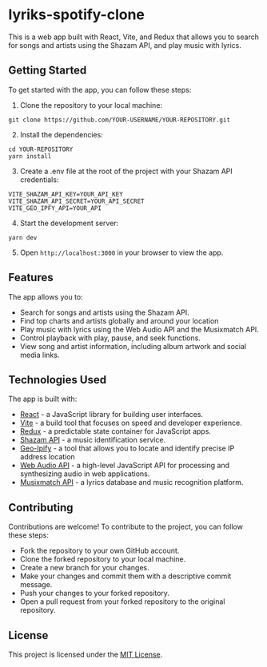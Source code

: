 # lyriks-spotify-clone

This is a web app built with React, Vite, and Redux that allows you to search for songs and artists using the Shazam API, and play music with lyrics.

## Getting Started

To get started with the app, you can follow these steps:

1. Clone the repository to your local machine:
```
git clone https://github.com/YOUR-USERNAME/YOUR-REPOSITORY.git
```
2. Install the dependencies:
```
cd YOUR-REPOSITORY
yarn install
```
3. Create a .env file at the root of the project with your Shazam API credentials:
```
VITE_SHAZAM_API_KEY=YOUR_API_KEY
VITE_SHAZAM_API_SECRET=YOUR_API_SECRET
VITE_GEO_IPFY_API=YOUR_API
```
4. Start the development server:
```
yarn dev
```
5. Open ```http://localhost:3000``` in your browser to view the app.

## Features
The app allows you to:

- Search for songs and artists using the Shazam API.
- Find top charts and artists globally and around your location
- Play music with lyrics using the Web Audio API and the Musixmatch API.
- Control playback with play, pause, and seek functions.
- View song and artist information, including album artwork and social media links.

## Technologies Used
The app is built with:

- [React](https://reactjs.org/) - a JavaScript library for building user interfaces.
- [Vite](https://vitejs.dev/) - a build tool that focuses on speed and developer experience.
- [Redux](https://redux.js.org/) - a predictable state container for JavaScript apps.
- [Shazam API](https://rapidapi.com/shazam/api/shazam/) - a music identification service.
- [Geo-Ipify](https://geo.ipify.org/) - a tool that allows you to locate and identify precise IP address location
- [Web Audio API](https://developer.mozilla.org/en-US/docs/Web/API/Web_Audio_API) - a high-level JavaScript API for processing and synthesizing audio in web applications.
- [Musixmatch API](https://developer.musixmatch.com/) - a lyrics database and music recognition platform.

## Contributing
Contributions are welcome! To contribute to the project, you can follow these steps:

- Fork the repository to your own GitHub account.
- Clone the forked repository to your local machine.
- Create a new branch for your changes.
- Make your changes and commit them with a descriptive commit message.
- Push your changes to your forked repository.
- Open a pull request from your forked repository to the original repository.

## License
This project is licensed under the [MIT License](https://opensource.org/licenses/MIT).
